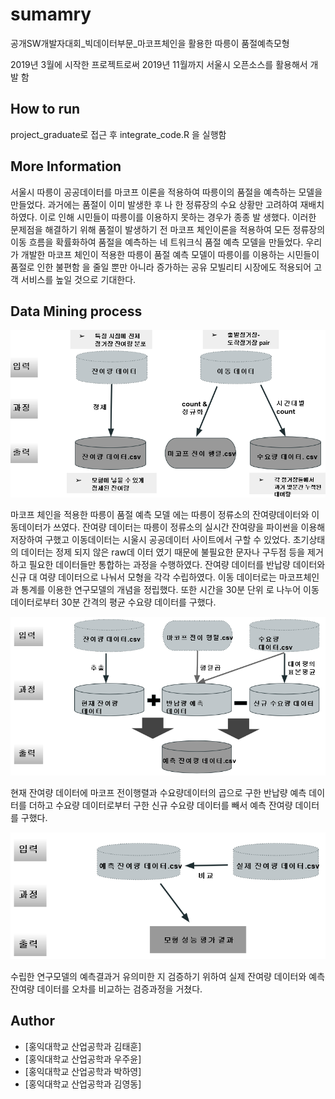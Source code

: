 # sumamry
공개SW개발자대회_빅데이터부문_마코프체인을 활용한 따릉이 품절예측모형

2019년 3월에 시작한 프로젝트로써 2019년 11월까지 서울시 오픈소스를 활용해서 개발 함


## How to run
project_graduate로 접근 후 integrate_code.R 을 실행함

## More Information
서울시 따릉이 공공데이터를 마코프 이론을 적용하여 따릉이의 품절을 예측하는 모델을 만들었다.
과거에는 품절이 이미 발생한 후 나 한 정류장의 수요 상황만 고려하여 재배치하였다. 이로 인해 시민들이 따릉이를 이용하지 못하는 경우가 종종 발
생했다. 이러한 문제점을 해결하기 위해 품절이 발생하기 전 마코프 체인이론을 적용하여 모든 정류장의 이동 흐름을 확률화하여 품절을 예측하는 네
트워크식 품절 예측 모델을 만들었다. 우리가 개발한 마코프 체인이 적용한 따릉이 품절 예측 모델이 따릉이를 이용하는 시민들이 품절로 인한 불편함
을 줄일 뿐만 아니라 증가하는 공유 모빌리티 시장에도 적용되어 고객 서비스를 높일 것으로 기대한다.

## Data Mining process 
![Screenshot](picture1.png)

마코프 체인을 적용한 따릉이 품절 예측 모델 에는 따릉이 정류소의 잔여량데이터와 이동데이터가 쓰였다. 잔여량 데이터는 따릉이 정류소의 실시간 
잔여량을 파이썬을 이용해 저장하여 구했고 이동데이터는 시울시 공공데이터 사이트에서 구할 수 있었다. 초기상태의 데이터는 정제 되지 않은 raw데
이터 였기 때문에 불필요한 문자나 구두점 등을 제거하고 필요한 데이터들만 통합하는 과정을 수행하였다. 잔여량 데이터를 반납량 데이터와 신규 대
여량 데이터으로 나눠서 모형을 각각 수립하였다. 이동 데이터로는 마코프체인과 통계를 이용한 연구모델의 개념을 정립했다. 또한 시간을 30분 단위
로 나누어 이동 데이터로부터 30분 간격의 평균 수요량 데이터를 구했다. 

![Screenshot](picture2.png)

현재 잔여량 데이터에 마코프 전이행렬과 수요량데이터의 곱으로 구한 반납량 예측 데이터를 더하고 수요량 데이터로부터 구한 신규 수요량 데이터를 
빼서 예측 잔여량 데이터를 구했다.

![Screenshot](picture3.png)

수립한 연구모델의 예측결과거 유의미한 지 검증하기 위하여 실제 잔여량 데이터와 예측 잔여량 데이터를 오차를 비교하는 검증과정을 거쳤다.

## Author
* [홍익대학교 산업공학과 김태훈]
* [홍익대학교 산업공학과 우주윤]
* [홍익대학교 산업공학과 박하영]
* [홍익대학교 산업공학과 김영동]



